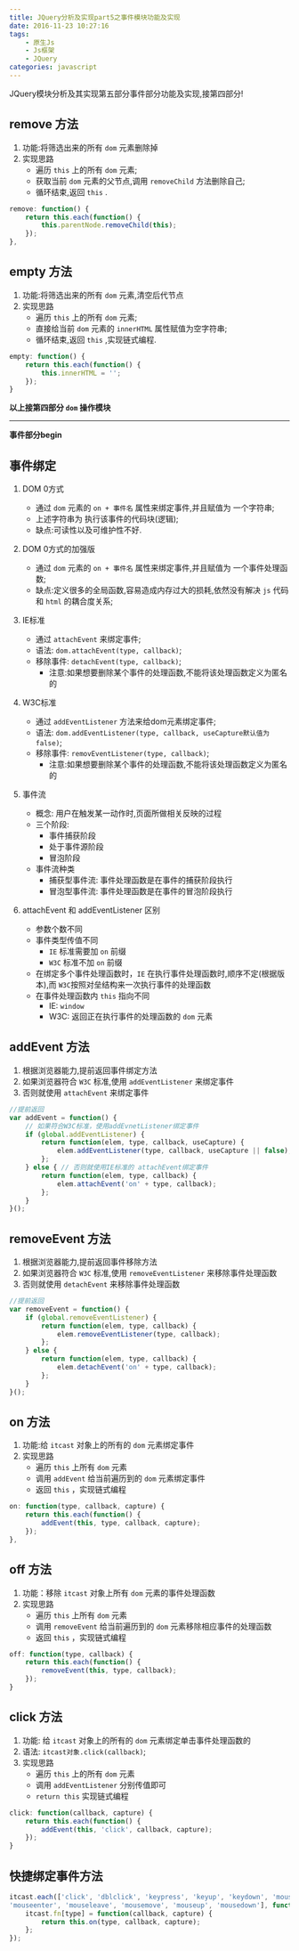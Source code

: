 ```yaml
---
title: JQuery分析及实现part5之事件模块功能及实现
date: 2016-11-23 10:27:16
tags: 
	- 原生Js
	- Js框架
	- JQuery
categories: javascript
---
```


JQuery模块分析及其实现第五部分事件部分功能及实现,接第四部分!

<!-- more -->

## remove 方法

1. 功能:将筛选出来的所有 `dom` 元素删除掉
2. 实现思路
    * 遍历 `this` 上的所有 `dom` 元素;
    * 获取当前 `dom` 元素的父节点,调用 `removeChild` 方法删除自己;
    * 循环结束,返回 `this` .

```js
remove: function() {
    return this.each(function() {
        this.parentNode.removeChild(this);
    });
},
```

## empty 方法

1. 功能:将筛选出来的所有 `dom` 元素,清空后代节点
2. 实现思路
    * 遍历 `this` 上的所有 `dom` 元素;
    * 直接给当前 `dom` 元素的 `innerHTML` 属性赋值为空字符串;
    * 循环结束,返回 `this` ,实现链式编程.

```js
empty: function() {
    return this.each(function() {
        this.innerHTML = '';
    });
}
```

<b>以上接第四部分 `dom` 操作模块</b>

***

<b>事件部分begin</b>

## 事件绑定

1. DOM 0方式
    * 通过 `dom` 元素的 `on + 事件名` 属性来绑定事件,并且赋值为 一个字符串;
    * 上述字符串为 执行该事件的代码块(逻辑);
    * 缺点:可读性以及可维护性不好.

2. DOM 0方式的加强版
    * 通过 `dom` 元素的 `on + 事件名` 属性来绑定事件,并且赋值为 一个事件处理函数;
    * 缺点:定义很多的全局函数,容易造成内存过大的损耗,依然没有解决 `js` 代码和 `html` 的耦合度关系;

3. IE标准
    * 通过 `attachEvent` 来绑定事件;
    * 语法: `dom.attachEvent(type, callback)`;
    * 移除事件: `detachEvent(type, callback)`;
        * 注意:如果想要删除某个事件的处理函数,不能将该处理函数定义为匿名的

4. W3C标准
    * 通过 `addEventListener` 方法来给dom元素绑定事件;
    * 语法: `dom.addEventListener(type, callback, useCapture默认值为false)`;
    * 移除事件: `removEventListener(type, callback)`;
        * 注意:如果想要删除某个事件的处理函数,不能将该处理函数定义为匿名的

5. 事件流
    * 概念: 用户在触发某一动作时,页面所做相关反映的过程
    * 三个阶段:
        * 事件捕获阶段
        * 处于事件源阶段
        * 冒泡阶段
    * 事件流种类
        * 捕获型事件流: 事件处理函数是在事件的捕获阶段执行
        * 冒泡型事件流: 事件处理函数是在事件的冒泡阶段执行

6. attachEvent 和 addEventListener 区别
    * 参数个数不同
    * 事件类型传值不同
        * `IE` 标准需要加 `on` 前缀
        * `W3C` 标准不加 `on` 前缀
    * 在绑定多个事件处理函数时，`IE` 在执行事件处理函数时,顺序不定(根据版本),而 `W3C`按照对垒结构来一次执行事件的处理函数
    * 在事件处理函数内 `this` 指向不同
        * IE: `window`
        * W3C: 返回正在执行事件的处理函数的 `dom` 元素

## addEvent 方法

1. 根据浏览器能力,提前返回事件绑定方法
2. 如果浏览器符合 `W3C` 标准,使用 `addEventListener` 来绑定事件
3. 否则就使用 `attachEvent` 来绑定事件

```js
//提前返回
var addEvent = function() {
    // 如果符合W3C标准，使用addEvnetListener绑定事件
    if (global.addEventListener) {
        return function(elem, type, callback, useCapture) {
            elem.addEventListener(type, callback, useCapture || false);
        };
    } else { // 否则就使用IE标准的 attachEvent绑定事件
        return function(elem, type, callback) {
            elem.attachEvent('on' + type, callback);
        };
    }
}();
```

## removeEvent 方法

1. 根据浏览器能力,提前返回事件移除方法
2. 如果浏览器符合 `W3C` 标准,使用 `removeEventListener` 来移除事件处理函数
3. 否则就使用 `detachEvent` 来移除事件处理函数

```js
//提前返回
var removeEvent = function() {
    if (global.removeEventListener) {
        return function(elem, type, callback) {
            elem.removeEventListener(type, callback);
        };
    } else {
        return function(elem, type, callback) {
            elem.detachEvent('on' + type, callback);
        };
    }
}();
```

## on 方法

1. 功能:给 `itcast` 对象上的所有的 `dom` 元素绑定事件
2. 实现思路
    * 遍历 `this` 上所有 `dom` 元素
    * 调用 `addEvent` 给当前遍历到的 `dom` 元素绑定事件
    * 返回 `this` ，实现链式编程

```js
on: function(type, callback, capture) {
    return this.each(function() {
        addEvent(this, type, callback, capture);
    });
},
```

## off 方法

1.  功能：移除 `itcast` 对象上所有 `dom` 元素的事件处理函数
2. 实现思路
    * 遍历 `this` 上所有 `dom` 元素
    * 调用 `removeEvent` 给当前遍历到的 `dom` 元素移除相应事件的处理函数
    * 返回 `this` ，实现链式编程

```js
off: function(type, callback) {
    return this.each(function() {
        removeEvent(this, type, callback);
    });
}
```

## click 方法

1. 功能: 给 `itcast` 对象上的所有的 `dom` 元素绑定单击事件处理函数的
2. 语法: `itcast对象.click(callback)`;
3. 实现思路
    * 遍历 `this` 上的所有 `dom` 元素
    * 调用 `addEventListener` 分别传值即可
    * `return this` 实现链式编程

```js
click: function(callback, capture) {
    return this.each(function() {
        addEvent(this, 'click', callback, capture);
    });
}
```

## 快捷绑定事件方法

```js
itcast.each(['click', 'dblclick', 'keypress', 'keyup', 'keydown', 'mouseover', 'mouseout',
'mouseenter', 'mouseleave', 'mousemove', 'mouseup', 'mousedown'], function(type) {
    itcast.fn[type] = function(callback, capture) {
        return this.on(type, callback, capture);
    };
});
```

